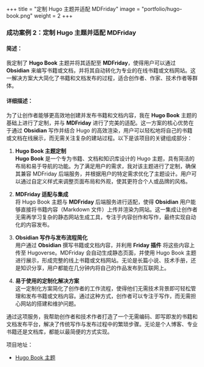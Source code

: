 +++
title = "定制 Hugo 主题并适配 MDFriday"
image = "portfolio/hugo-book.png"
weight = 2
+++

### 成功案例 2：定制 Hugo 主题并适配 MDFriday

#### 简述：
我定制了 **Hugo Book** 主题并将其适配至 **MDFriday**，使得用户可以通过 **Obsidian** 来编写书籍或文档，并将其自动转化为专业的在线书籍或文档网站。这一解决方案大大简化了书籍和文档发布的过程，适合创作者、作家、技术作者等群体。

#### 详细描述：
为了让创作者能够更高效地创建并发布书籍和文档内容，我在 **Hugo Book** 主题的基础上进行了定制，并与 **MDFriday** 进行了完美的适配。这一方案的核心优势在于通过 **Obsidian** 写作并结合 Hugo 的高效渲染，用户可以轻松地将自己的书籍或文档在线展示，而无需关注复杂的建站过程。以下是该项目的关键组成部分：

1. **Hugo Book 主题定制**  
   **Hugo Book** 是一个专为书籍、文档和知识库设计的 Hugo 主题，具有简洁的布局和易于导航的功能。为了满足用户的需求，我对该主题进行了定制，确保其兼容 MDFriday 后端服务，并根据用户的特定需求优化了主题设计。用户可以通过自定义样式来调整页面布局和外观，使其更符合个人或品牌的风格。

2. **MDFriday 适配与集成**  
   将 Hugo Book 主题与 **MDFriday** 后端服务进行适配，使得 **Obsidian** 用户能够直接将书籍内容（Markdown 文件）上传并渲染为网站。这一集成让创作者无需再学习复杂的静态网站生成工具，专注于内容创作和写作，最终实现自动化的内容发布。

3. **Obsidian 写作与发布流程简化**  
   用户通过 **Obsidian** 撰写书籍或文档内容，并利用 **Friday 插件** 将这些内容上传至 Hugoverse。MDFriday 会自动生成静态页面，并使用 Hugo Book 主题进行展示，形成完整的线上书籍或文档网站。无论是长篇小说、技术手册，还是知识分享，用户都能在几分钟内将自己的作品发布到互联网上。

4. **易于使用的定制化解决方案**  
   这一定制化方案简化了创作者的工作流程，使得他们无需技术背景即可轻松管理和发布书籍或文档内容。通过这种方式，创作者可以专注于写作，而无需担心网站的搭建和维护问题。

通过这项服务，我帮助创作者和技术作者打造了一个无需编码、即写即发的书籍和文档发布平台，解决了传统写作与发布过程中的繁琐步骤。无论是个人博客、专业书籍还是文档库，都能以最简便的方式实现。

项目地址：
- [Hugo Book 主题](https://github.com/mdfriday/hugo-book)
